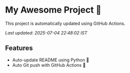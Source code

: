 # My Awesome Project 🚀

This project is automatically updated using GitHub Actions.

_Last updated: 2025-07-04 22:48:02 IST_

## Features
- Auto-update README using Python 🐍
- Auto Git push with GitHub Actions 🤖
